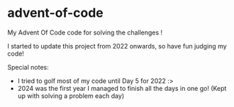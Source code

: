 # advent-of-code
My Advent Of Code code for solving the challenges !


I started to update this project from 2022 onwards, so have fun judging my code!

Special notes:
- I tried to golf most of my code until Day 5 for 2022 :>
- 2024 was the first year I managed to finish all the days in one go! (Kept up with solving a problem each day)
